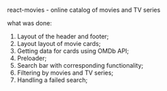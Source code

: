 react-movies - online catalog of movies and TV series

what was done:

1. Layout of the header and footer;
2. Layout layout of movie cards;
3. Getting data for cards using OMDb API;
4. Preloader;
5. Search bar with corresponding functionality;
6. Filtering by movies and TV series;
7. Handling a failed search;


